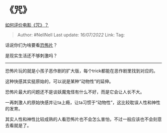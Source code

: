 # 《咒》
[如何评价电影《咒》？](https://www.zhihu.com/question/522624165/answer/2577778589)

> Author: #NellNell 
> Last update: *16/07/2022* 
> Link: 
> Tag: 

话说你们为啥要看[恐怖片](https://www.zhihu.com/search?q=%E6%81%90%E6%80%96%E7%89%87&search_source=Entity&hybrid_search_source=Entity&hybrid_search_extra=%7B%22sourceType%22%3A%22answer%22%2C%22sourceId%22%3A2577778589%7D)？

是现实生活还不够刺激吗？

---

恐怖片玩的就是小孩子恶作剧的扩大版，每个trick都能在恶作剧里找到对应的。  
  
这种快感其实挺原始的，可以说是某种“动物性”的延伸。  
  
恐怖片最大的问题还不是谈妖魔鬼怪有什么不好，而是它会让人长不大。  
  
一再刺激人的原始快感并让ta上瘾，让ta习惯于“动物性”，这比较耽误人性和神性的发育。  
  
其实人性和神性比较成熟的人看恐怖片也不会怎么害怕，不过一般应该也不会刻意去看就是了。

  
  